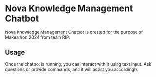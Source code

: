 # Nova Knowledge Management Chatbot
Nova Knowledge Management Chatbot is created for the purpose of Makeathon 2024 from team RIP.

## Usage
Once the chatbot is running, you can interact with it using text input. Ask questions or provide commands, and it will assist you accordingly.

